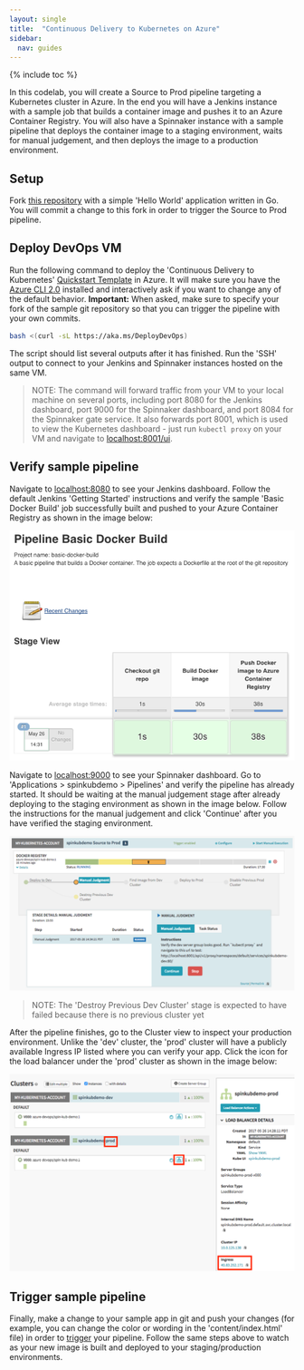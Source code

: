 ```yaml
---
layout: single
title:  "Continuous Delivery to Kubernetes on Azure"
sidebar:
  nav: guides
---
```


{% include toc %}

In this codelab, you will create a Source to Prod pipeline targeting a Kubernetes cluster in Azure. In the end you will have a Jenkins instance with a sample job that builds a container image and pushes it to an Azure Container Registry. You will also have a Spinnaker instance with a sample pipeline that deploys the container image to a staging environment, waits for manual judgement, and then deploys the image to a production environment.

## Setup

Fork [this repository](https://github.com/azure-devops/spin-kub-demo) with a simple 'Hello World' application written in Go. You will commit a change to this fork in order to trigger the Source to Prod pipeline.

## Deploy DevOps VM

Run the following command to deploy the 'Continuous Delivery to Kubernetes' [Quickstart Template](https://github.com/Azure/azure-quickstart-templates/tree/master/301-jenkins-acr-spinnaker-k8s) in Azure. It will make sure you have the [Azure CLI 2.0](https://docs.microsoft.com/cli/azure/install-azure-cli) installed and interactively ask if you want to change any of the default behavior. **Important:** When asked, make sure to specify your fork of the sample git repository so that you can trigger the pipeline with your own commits.

```bash
bash <(curl -sL https://aka.ms/DeployDevOps)
```

The script should list several outputs after it has finished. Run the 'SSH' output to connect to your Jenkins and Spinnaker instances hosted on the same VM.
> NOTE: The command will forward traffic from your VM to your local machine on several ports, including port 8080 for the Jenkins dashboard, port 9000 for the Spinnaker dashboard, and port 8084 for the Spinnaker gate service. It also forwards port 8001, which is used to view the Kubernetes dashboard - just run `kubectl proxy` on your VM and navigate to [localhost:8001/ui](http://localhost:8001/ui).

## Verify sample pipeline

Navigate to [localhost:8080](http://localhost:8080) to see your Jenkins dashboard. Follow the default Jenkins 'Getting Started' instructions and verify the sample 'Basic Docker Build' job successfully built and pushed to your Azure Container Registry as shown in the image below:

![Verify Basic Docker Build](basic-docker-build.png)

Navigate to [localhost:9000](http://localhost:9000) to see your Spinnaker dashboard. Go to 'Applications > spinkubdemo > Pipelines' and verify the pipeline has already started. It should be waiting at the manual judgement stage after already deploying to the staging environment as shown in the image below. Follow the instructions for the manual judgement and click 'Continue' after you have verified the staging environment.

![Verify Kubernetes Pipeline](k8s-pipeline.png)

> NOTE: The 'Destroy Previous Dev Cluster' stage is expected to have failed because there is no previous cluster yet

After the pipeline finishes, go to the Cluster view to inspect your production environment. Unlike the 'dev' cluster, the 'prod' cluster will have a publicly available Ingress IP listed where you can verify your app. Click the icon for the load balancer under the 'prod' cluster as shown in the image below:

![Verify Production IP](prod-ip.png)

## Trigger sample pipeline

Finally, make a change to your sample app in git and push your changes (for example, you can change the color or wording in the 'content/index.html' file) in order to [trigger](https://wiki.jenkins-ci.org/display/JENKINS/GitHub+Plugin) your pipeline. Follow the same steps above to watch as your new image is built and deployed to your staging/production environments.
